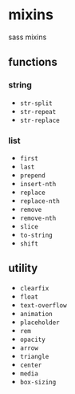 # mixins

sass mixins

## functions

### string

* `str-split`
* `str-repeat`
* `str-replace`

### list 

* `first`
* `last`
* `prepend`
* `insert-nth`
* `replace`
* `replace-nth`
* `remove`
* `remove-nth`
* `slice`
* `to-string`
* `shift`

## utility

* `clearfix`
* `float`
* `text-overflow`
* `animation`
* `placeholder`
* `rem`
* `opacity`
* `arrow`
* `triangle`
* `center`
* `media`
* `box-sizing`

